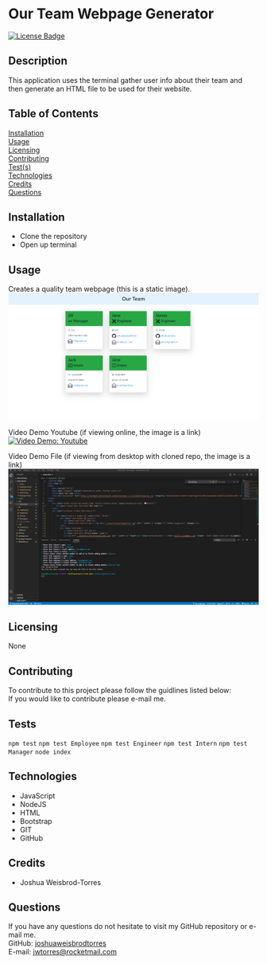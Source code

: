 # Our Team Webpage Generator
[![License Badge](https://img.shields.io/badge/license-None-red)](#)

## Description  
This application uses the terminal gather user info about their team and then generate an HTML file to be used for their website.

## Table of Contents  
[Installation](#Installation)  
[Usage](#Usage)  
[Licensing](#Licensing)  
[Contributing](#Contributing)  
[Test(s)](#Tests)  
[Technologies](#Technologies)  
[Credits](#Credits)  
[Questions](#Questions)

## Installation
- Clone the repository
- Open up terminal

## Usage  
Creates a quality team webpage (this is a static image).  
![Creates a quality team webpage.](/assets/images/completed-page.PNG)  

Video Demo Youtube (if viewing online, the image is a link)   
[![Video Demo: Youtube](https://img.youtube.com/vi/LjcwEa7bCyg/maxresdefault.jpg)](https://www.youtube.com/watch?v=LjcwEa7bCyg&feature=youtu.be)  

Video Demo File (if viewing from desktop with cloned repo, the image is a link)   
[![Video Demo: File](/assets/images/image-video-demo-file.png)](/assets/video/demo.mp4)  



## Licensing  
None  

## Contributing  
To contribute to this project please follow the guidlines listed below:  
If you would like to contribute please e-mail me.

## Tests
```npm test```
```npm test Employee```
```npm test Engineer```
```npm test Intern```
```npm test Manager```
```node index```

## Technologies 
- JavaScript
- NodeJS
- HTML
- Bootstrap
- GIT
- GitHub

## Credits 
- Joshua Weisbrod-Torres

## Questions  
If you have any questions do not hesitate to visit my GitHub repository or e-mail me.  
GitHub: [joshuaweisbrodtorres](https://github.com/joshuaweisbrodtorres)  
E-mail: [jwtorres@rocketmail.com](mailto:jwtorres@rocketmail.com)
